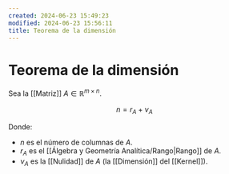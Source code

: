 ```yaml
---
created: 2024-06-23 15:49:23
modified: 2024-06-23 15:56:11
title: Teorema de la dimensión
---
```


# Teorema de la dimensión

Sea la [[Matriz]] $A \in \mathbb{R}^{m \times n}$.

$$
n = r_A + \nu_A
$$

Donde:

- $n$ es el número de columnas de $A$.
- $r_A$ es el [[Álgebra y Geometría Analítica/Rango|Rango]] de $A$.
- $\nu_A$ es la [[Nulidad]] de $A$ (la [[Dimensión]] del [[Kernel]]).

